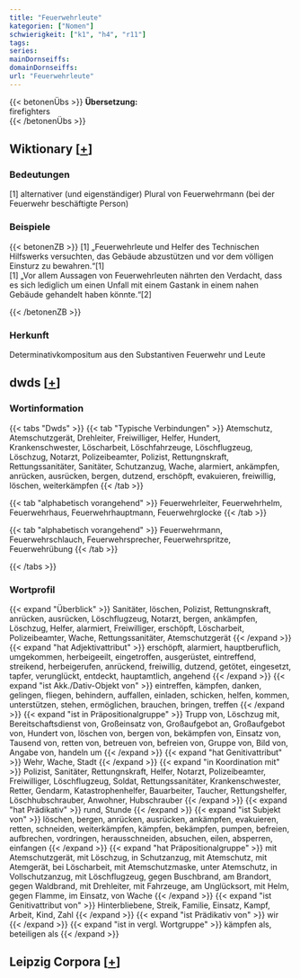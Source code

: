 ```yaml
---
title: "Feuerwehrleute"
kategorien: ["Nomen"]
schwierigkeit: ["k1", "h4", "r11"]
tags:
series:
mainDornseiffs:
domainDornseiffs:
url: "Feuerwehrleute"
---
```


{{< betonenÜbs >}}
**Übersetzung:**  
firefighters  
{{< /betonenÜbs >}}

## Wiktionary [[+](https://de.wiktionary.org/wiki/Feuerwehrleute)]

### Bedeutungen
[1] alternativer (und eigenständiger) Plural von Feuerwehrmann (bei der Feuerwehr beschäftigte Person)  

### Beispiele
{{< betonenZB >}}
[1] „Feuerwehrleute und Helfer des Technischen Hilfswerks versuchten, das Gebäude abzustützen und vor dem völligen Einsturz zu bewahren.“[1]  
[1] „Vor allem Aussagen von Feuerwehrleuten nährten den Verdacht, dass es sich lediglich um einen Unfall mit einem Gastank in einem nahen Gebäude gehandelt haben könnte.“[2]  

{{< /betonenZB >}}
### Herkunft
Determinativkompositum aus den Substantiven Feuerwehr und Leute  



## dwds [[+](https://www.dwds.de/wb/Feuerwehrleute)]

### Wortinformation
{{< tabs "Dwds" >}}
{{< tab "Typische Verbindungen" >}}
Atemschutz, Atemschutzgerät, Drehleiter, Freiwilliger, Helfer, Hundert, Krankenschwester, Löscharbeit, Löschfahrzeuge, Löschflugzeug, Löschzug, Notarzt, Polizeibeamter, Polizist, Rettungnskraft, Rettungssanitäter, Sanitäter, Schutzanzug, Wache, alarmiert, ankämpfen, anrücken, ausrücken, bergen, dutzend, erschöpft, evakuieren, freiwillig, löschen, weiterkämpfen
{{< /tab >}}

{{< tab "alphabetisch vorangehend" >}}
Feuerwehrleiter, Feuerwehrhelm, Feuerwehrhaus, Feuerwehrhauptmann, Feuerwehrglocke
{{< /tab >}}

{{< tab "alphabetisch vorangehend" >}}
Feuerwehrmann, Feuerwehrschlauch, Feuerwehrsprecher, Feuerwehrspritze, Feuerwehrübung
{{< /tab >}}

{{< /tabs >}}

### Wortprofil
{{< expand "Überblick" >}} Sanitäter, löschen, Polizist, Rettungnskraft, anrücken, ausrücken, Löschflugzeug, Notarzt, bergen, ankämpfen, Löschzug, Helfer, alarmiert, Freiwilliger, erschöpft, Löscharbeit, Polizeibeamter, Wache, Rettungssanitäter, Atemschutzgerät {{< /expand >}}
{{< expand "hat Adjektivattribut" >}} erschöpft, alarmiert, hauptberuflich, umgekommen, herbeigeeilt, eingetroffen, ausgerüstet, eintreffend, streikend, herbeigerufen, anrückend, freiwillig, dutzend, getötet, eingesetzt, tapfer, verunglückt, entdeckt, hauptamtlich, angehend {{< /expand >}}
{{< expand "ist Akk./Dativ-Objekt von" >}} eintreffen, kämpfen, danken, gelingen, fliegen, behindern, auffallen, einladen, schicken, helfen, kommen, unterstützen, stehen, ermöglichen, brauchen, bringen, treffen {{< /expand >}}
{{< expand "ist in Präpositionalgruppe" >}} Trupp von, Löschzug mit, Bereitschaftsdienst von, Großeinsatz von, Großaufgebot an, Großaufgebot von, Hundert von, löschen von, bergen von, bekämpfen von, Einsatz von, Tausend von, retten von, betreuen von, befreien von, Gruppe von, Bild von, Angabe von, handeln um {{< /expand >}}
{{< expand "hat Genitivattribut" >}} Wehr, Wache, Stadt {{< /expand >}}
{{< expand "in Koordination mit" >}} Polizist, Sanitäter, Rettungnskraft, Helfer, Notarzt, Polizeibeamter, Freiwilliger, Löschflugzeug, Soldat, Rettungssanitäter, Krankenschwester, Retter, Gendarm, Katastrophenhelfer, Bauarbeiter, Taucher, Rettungshelfer, Löschhubschrauber, Anwohner, Hubschrauber {{< /expand >}}
{{< expand "hat Prädikativ" >}} rund, Stunde {{< /expand >}}
{{< expand "ist Subjekt von" >}} löschen, bergen, anrücken, ausrücken, ankämpfen, evakuieren, retten, schneiden, weiterkämpfen, kämpfen, bekämpfen, pumpen, befreien, aufbrechen, vordringen, herausschneiden, absuchen, eilen, absperren, einfangen {{< /expand >}}
{{< expand "hat Präpositionalgruppe" >}} mit Atemschutzgerät, mit Löschzug, in Schutzanzug, mit Atemschutz, mit Atemgerät, bei Löscharbeit, mit Atemschutzmaske, unter Atemschutz, in Vollschutzanzug, mit Löschflugzeug, gegen Buschbrand, am Brandort, gegen Waldbrand, mit Drehleiter, mit Fahrzeuge, am Unglücksort, mit Helm, gegen Flamme, im Einsatz, von Wache {{< /expand >}}
{{< expand "ist Genitivattribut von" >}} Hinterbliebene, Streik, Familie, Einsatz, Kampf, Arbeit, Kind, Zahl {{< /expand >}}
{{< expand "ist Prädikativ von" >}} wir {{< /expand >}}
{{< expand "ist in vergl. Wortgruppe" >}} kämpfen als, beteiligen als {{< /expand >}}

## Leipzig Corpora [[+](https://corpora.uni-leipzig.de/en/res?word=Feuerwehrleute&corpusId=deu_newscrawl-public_2018)]


